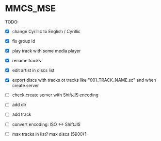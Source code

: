 # MMCS_MSE

TODO:
- [x] change Cyrillic to English / Cyrillic
- [x] fix group id
- [x] play track with some media player
- [x] rename tracks
- [x] edit artist in discs list
- [x] export discs with tracks ot tracks like "001_TRACK_NAME.sc" and when create server
- [ ] check create server with ShiftJIS encoding
- [ ] add dir
- [ ] add track
- [ ] convert encoding: ISO <-> ShiftJIS
- [ ] max tracks in list? max discs (5900)?


